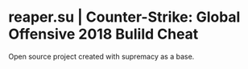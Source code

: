 # reaper.su | Counter-Strike: Global Offensive 2018 Bulild Cheat

Open source project created with supremacy as a base.
